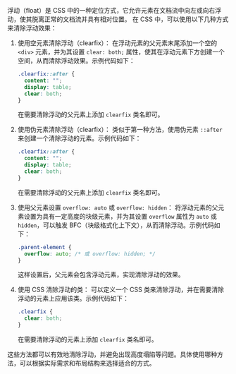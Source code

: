 浮动（float）是 CSS 中的一种定位方式，它允许元素在文档流中向左或向右浮动，使其脱离正常的文档流并具有相对位置。
在 CSS 中，可以使用以下几种方式来清除浮动效果：

1. 使用空元素清除浮动（clearfix）：
   在浮动元素的父元素末尾添加一个空的 `<div>` 元素，并为其设置 `clear: both;` 属性，使其在浮动元素下方创建一个空间，从而清除浮动效果。示例代码如下：

   ```css
   .clearfix::after {
     content: "";
     display: table;
     clear: both;
   }
   ```

   在需要清除浮动的父元素上添加 `clearfix` 类名即可。

2. 使用伪元素清除浮动（clearfix）：
   类似于第一种方法，使用伪元素 `::after` 来创建一个清除浮动的元素。示例代码如下：

   ```css
   .clearfix::after {
     content: "";
     display: table;
     clear: both;
   }
   ```

   在需要清除浮动的父元素上添加 `clearfix` 类名即可。

3. 使用父元素设置 `overflow: auto` 或 `overflow: hidden`：
   将浮动元素的父元素设置为具有一定高度的块级元素，并为其设置 `overflow` 属性为 `auto` 或 `hidden`，可以触发 BFC（块级格式化上下文），从而清除浮动。示例代码如下：

   ```css
   .parent-element {
     overflow: auto; /* 或 overflow: hidden; */
   }
   ```

   这样设置后，父元素会包含浮动元素，实现清除浮动的效果。

4. 使用 CSS 清除浮动的类：
   可以定义一个 CSS 类来清除浮动，并在需要清除浮动的元素上应用该类。示例代码如下：

   ```css
   .clearfix {
     clear: both;
   }
   ```

   在需要清除浮动的元素上添加 `clearfix` 类名即可。

这些方法都可以有效地清除浮动，并避免出现高度塌陷等问题。具体使用哪种方法，可以根据实际需求和布局结构来选择适合的方式。